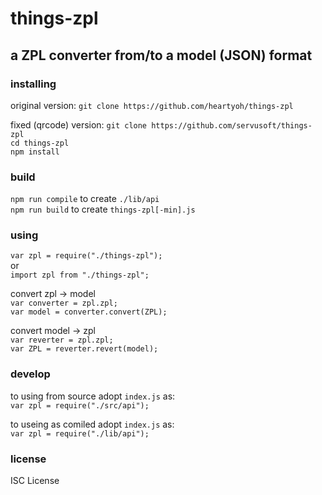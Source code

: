 things-zpl
==========

## a ZPL converter from/to a model (JSON) format

### installing

original version:
  `git clone https://github.com/heartyoh/things-zpl`<br>

fixed (qrcode) version:
  `git clone https://github.com/servusoft/things-zpl`<br>
  `cd things-zpl`<br>
  `npm install`<br>

### build
  `npm run compile` to create `./lib/api`<br>
  `npm run build` to create `things-zpl[-min].js`<br>

### using
  `var zpl = require("./things-zpl");`<br>
or<br>
  `import zpl from "./things-zpl";`<br>

convert zpl -> model<br>
  `var converter = zpl.zpl;`<br>
  `var model = converter.convert(ZPL);`<br>

convert model -> zpl<br>
  `var reverter = zpl.zpl;`<br>
  `var ZPL = reverter.revert(model);`<br>

### develop
to using from source adopt `index.js` as:<br>
`var zpl = require("./src/api");`<br>

to useing as comiled adopt `index.js` as:<br>
`var zpl = require("./lib/api");`<br>

### license
ISC License
